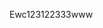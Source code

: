   <!-- /\* Font Definitions \*/ @font-face {font-family:"Cambria Math"; panose-1:2 4 5 3 5 4 6 3 2 4;} @font-face {font-family:Aptos;} /\* Style Definitions \*/ p.MsoNormal, li.MsoNormal, div.MsoNormal {margin-top:0in; margin-right:0in; margin-bottom:8.0pt; margin-left:0in; line-height:107%; font-size:11.0pt; font-family:"Aptos",sans-serif;} .MsoChpDefault {font-size:11.0pt;} .MsoPapDefault {margin-bottom:8.0pt; line-height:107%;} @page WordSection1 {size:8.5in 11.0in; margin:1.0in 1.0in 1.0in 1.0in;} div.WordSection1 {page:WordSection1;} -->

Ewc123122333www